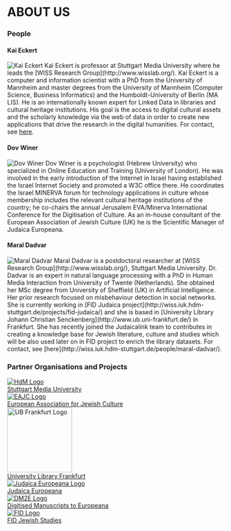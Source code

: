 # ABOUT US

### People

#### Kai Eckert
<img src="/img/kai-portrait-600px.jpg"  class="floatLeft" alt="Kai Eckert">
Kai Eckert is professor at Stuttgart Media University where he leads the [WISS Research Group](http://www.wisslab.org/). Kai Eckert is a computer and information scientist with a PhD from the University of Mannheim and master degrees from the University of Mannheim (Computer Science, Business Informatics) and the Humboldt-University of Berlin (MA LIS). He is an internationally known expert for Linked Data in libraries and cultural heritage institutions. His goal is the access to digital cultural assets and the scholarly knowledge via the web of data in order to create new applications that drive the research in the digital humanities. For contact, see <a href="http://wiss.iuk.hdm-stuttgart.de/people/kai-eckert/"> here</a>.


#### Dov Winer
<img src="/img/dov_winer.jpg"  class="floatLeft" alt="Dov Winer">
Dov Winer is a psychologist (Hebrew University) who specialized in Online Education and Training (University of London). He was involved in the early introduction of the Internet in Israel having established the Israel Internet Society and promoted a W3C office there. He coordinates the Israel MINERVA forum for technology applications in culture whose membership includes the relevant cultural heritage institutions of the country; he co-chairs the annual Jerusalem EVA/Minerva International Conference for the Digitisation of Culture. As an in-house consultant of the European Association of Jewish Culture (UK) he is the Scientific Manager of Judaica Europeana.


#### Maral Dadvar
<img src="/img/maral_dadvar.jpg"  class="floatLeft" alt="Maral Dadvar">
Maral Dadvar is a postdoctoral researcher at [WISS Research Group](http://www.wisslab.org/), Stuttgart Media University. Dr. Dadvar is an expert in natural language processing with a PhD in Human Media Interaction from University of Twente (Netherlands). She obtained her MSc degree from University of Sheffield (UK) in Artificial Intelligence. Her prior research focused on misbehaviour detection in social networks. She is currently working in [FID Judaica project](http://wiss.iuk.hdm-stuttgart.de/projects/fid-judaica/) and she is based in [University Library Johann Christian Senckenberg](http://www.ub.uni-frankfurt.de/) in Frankfurt. She has recently joined the Judaicalink team to contributes in creating a knowledge base for Jewish literature, culture and studies which will be also used later on in FID project to enrich the library datasets.  For contact, see [here](http://wiss.iuk.hdm-stuttgart.de/people/maral-dadvar/). 





### Partner Organisations and Projects

<div class="partnerTable">
	<div class="ptRow">
		<div>
			<a href="http://www.hdm-stuttgart.de/"><img src="/img/hdm-logo.gif" alt="HdM Logo"/></a><br/>
			<a href="http://www.hdm-stuttgart.de/">Stuttgart Media University</a>
		</div>
		<div>
<a href="http://www.jewishcultureineurope.org/"><img src="/img/Just_logo-70.gif" alt="EAJC Logo"/></a><br/>
<a href="http://www.jewishcultureineurope.org/">European Association for Jewish Culture</a>
		</div>
		<div>
<a href="http://www.ub.uni-frankfurt.de/"><img src="/img/ubfrankfurt.jpg" alt="UB Frankfurt Logo" width="150"/></a><br/>
<a href="http://www.ub.uni-frankfurt.de/">University Library Frankfurt</a>
        </div>
	</div>
	<div class="ptRow">
		<div>
<a href="http://www.judaica-europeana.eu/"><img src="/img/Judaica_Europeana_logosm-70.gif" alt="Judaica Europeana Logo" /></a><br/>
<a href="http://www.judaica-europeana.eu/">Judaica Europeana</a>
	    </div>
		<div>
<a href="http://dm2e.eu/"><img src="/img/dm2e_logo.png" alt="DM2E Logo"/></a><br>
<a href="http://dm2e.eu/"> Digitised Manuscripts to Europeana</a>
		</div>
		<div>
<a href="http://juedische-studien.fid-lizenzen.de"><img src="/img/fid-logo.jpg" alt="FID Logo"/></a><br>
<a href="http://juedische-studien.fid-lizenzen.de">FID Jewish Studies</a>
		</div>
	</div>
</div>

